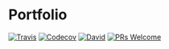 # Portfolio

[![Travis](https://img.shields.io/travis/strattadb/portfolio/develop.svg?style=flat-square)](https://travis-ci.org/strattadb/portfolio)
[![Codecov](https://img.shields.io/codecov/c/github/portfolio/bottlecap/develop.svg?style=flat-square)](https://codecov.io/gh/strattadb/portfolio)
[![David](https://img.shields.io/david/strattadb/portfolio.svg?style=flat-square)](https://david-dm.org/strattadb/portfolio)
[![PRs Welcome](https://img.shields.io/badge/PRs-welcome-brightgreen.svg?style=flat-square)](CONTRIBUTING.md)
